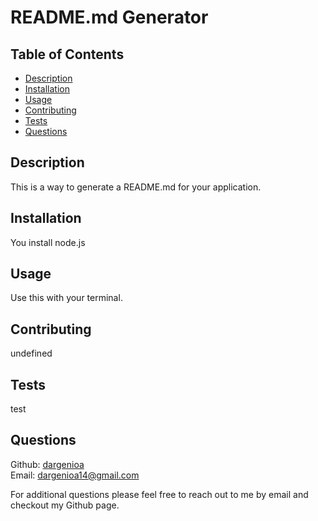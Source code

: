 # README.md Generator 

  ## Table of Contents
  * [Description](#description)
  * [Installation](#installation)
  * [Usage](#usage)
  * [Contributing](#contributing)
  * [Tests](#tests)
  * [Questions](#questions)

  ## Description
  This is a way to generate a README.md for your application.

  ## Installation
  You install node.js

  ## Usage
  Use this with your terminal.

  ## Contributing
  undefined

  ## Tests
  test

  ## Questions

  Github: <a href="https://github.com/dargenioa" target="blank">dargenioa</a> <br>
  Email: <a href="dargenioa14@gmail.com" target="blank">dargenioa14@gmail.com</a>

  For additional questions please feel free to reach out to me by email and checkout my Github page.





